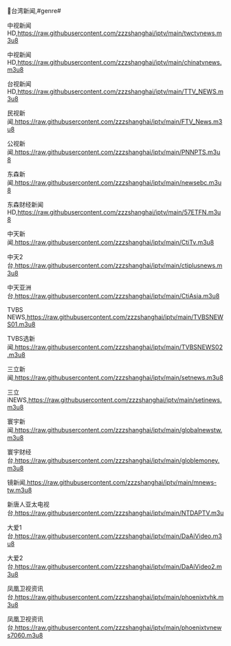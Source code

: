 🎡台湾新闻,#genre#

中视新闻HD,https://raw.githubusercontent.com/zzzshanghai/iptv/main/twctvnews.m3u8

中视新闻HD,https://raw.githubusercontent.com/zzzshanghai/iptv/main/chinatvnews.m3u8

台视新闻HD,https://raw.githubusercontent.com/zzzshanghai/iptv/main/TTV_NEWS.m3u8

民视新闻,https://raw.githubusercontent.com/zzzshanghai/iptv/main/FTV_News.m3u8

公视新闻,https://raw.githubusercontent.com/zzzshanghai/iptv/main/PNNPTS.m3u8

东森新闻,https://raw.githubusercontent.com/zzzshanghai/iptv/main/newsebc.m3u8

东森财经新闻HD,https://raw.githubusercontent.com/zzzshanghai/iptv/main/57ETFN.m3u8

中天新闻,https://raw.githubusercontent.com/zzzshanghai/iptv/main/CtiTv.m3u8

中天2台,https://raw.githubusercontent.com/zzzshanghai/iptv/main/ctiplusnews.m3u8

中天亚洲台,https://raw.githubusercontent.com/zzzshanghai/iptv/main/CtiAsia.m3u8

TVBS NEWS,https://raw.githubusercontent.com/zzzshanghai/iptv/main/TVBSNEWS01.m3u8

TVBS选新闻,https://raw.githubusercontent.com/zzzshanghai/iptv/main/TVBSNEWS02.m3u8

三立新闻,https://raw.githubusercontent.com/zzzshanghai/iptv/main/setnews.m3u8

三立iNEWS,https://raw.githubusercontent.com/zzzshanghai/iptv/main/setinews.m3u8

寰宇新闻,https://raw.githubusercontent.com/zzzshanghai/iptv/main/globalnewstw.m3u8

寰宇财经台,https://raw.githubusercontent.com/zzzshanghai/iptv/main/globlemoney.m3u8

镜新闻,https://raw.githubusercontent.com/zzzshanghai/iptv/main/mnews-tw.m3u8

新唐人亚太电视台,https://raw.githubusercontent.com/zzzshanghai/iptv/main/NTDAPTV.m3u

大爱1台,https://raw.githubusercontent.com/zzzshanghai/iptv/main/DaAiVideo.m3u8

大爱2台,https://raw.githubusercontent.com/zzzshanghai/iptv/main/DaAiVideo2.m3u8

凤凰卫视资讯台,https://raw.githubusercontent.com/zzzshanghai/iptv/main/phoenixtvhk.m3u8

凤凰卫视资讯台,https://raw.githubusercontent.com/zzzshanghai/iptv/main/phoenixtvnews7060.m3u8
